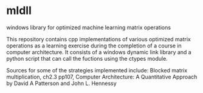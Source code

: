 # mldll
windows library for optimized machine learning matrix operations

This repository contains cpp implementations of various optimized matrix operations as a learning exercise during the completion of a course in computer architecture.
It consists of a windows dynamic link library and a python script that can call the fuctions using the ctypes module.

Sources for some of the strategies implemented include:
Blocked matrix multiplication, ch2.3 pp107, Computer Architecture: A Quantitative Approach by David A Patterson and John L. Hennessy
